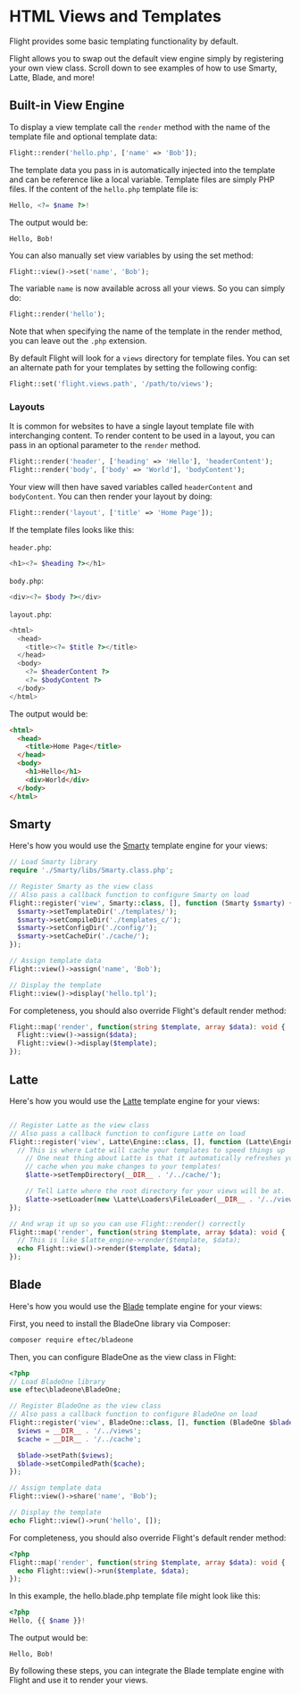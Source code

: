 # HTML Views and Templates

Flight provides some basic templating functionality by default. 

Flight allows you to swap out the default view engine simply by registering your
own view class. Scroll down to see examples of how to use Smarty, Latte, Blade, and more!

## Built-in View Engine

To display a view template call the `render` method with the name 
of the template file and optional template data:

```php
Flight::render('hello.php', ['name' => 'Bob']);
```

The template data you pass in is automatically injected into the template and can
be reference like a local variable. Template files are simply PHP files. If the
content of the `hello.php` template file is:

```php
Hello, <?= $name ?>!
```

The output would be:

```
Hello, Bob!
```

You can also manually set view variables by using the set method:

```php
Flight::view()->set('name', 'Bob');
```

The variable `name` is now available across all your views. So you can simply do:

```php
Flight::render('hello');
```

Note that when specifying the name of the template in the render method, you can
leave out the `.php` extension.

By default Flight will look for a `views` directory for template files. You can
set an alternate path for your templates by setting the following config:

```php
Flight::set('flight.views.path', '/path/to/views');
```

### Layouts

It is common for websites to have a single layout template file with interchanging
content. To render content to be used in a layout, you can pass in an optional
parameter to the `render` method.

```php
Flight::render('header', ['heading' => 'Hello'], 'headerContent');
Flight::render('body', ['body' => 'World'], 'bodyContent');
```

Your view will then have saved variables called `headerContent` and `bodyContent`.
You can then render your layout by doing:

```php
Flight::render('layout', ['title' => 'Home Page']);
```

If the template files looks like this:

`header.php`:

```php
<h1><?= $heading ?></h1>
```

`body.php`:

```php
<div><?= $body ?></div>
```

`layout.php`:

```php
<html>
  <head>
    <title><?= $title ?></title>
  </head>
  <body>
    <?= $headerContent ?>
    <?= $bodyContent ?>
  </body>
</html>
```

The output would be:
```html
<html>
  <head>
    <title>Home Page</title>
  </head>
  <body>
    <h1>Hello</h1>
    <div>World</div>
  </body>
</html>
```

## Smarty

Here's how you would use the [Smarty](http://www.smarty.net/)
template engine for your views:

```php
// Load Smarty library
require './Smarty/libs/Smarty.class.php';

// Register Smarty as the view class
// Also pass a callback function to configure Smarty on load
Flight::register('view', Smarty::class, [], function (Smarty $smarty) {
  $smarty->setTemplateDir('./templates/');
  $smarty->setCompileDir('./templates_c/');
  $smarty->setConfigDir('./config/');
  $smarty->setCacheDir('./cache/');
});

// Assign template data
Flight::view()->assign('name', 'Bob');

// Display the template
Flight::view()->display('hello.tpl');
```

For completeness, you should also override Flight's default render method:

```php
Flight::map('render', function(string $template, array $data): void {
  Flight::view()->assign($data);
  Flight::view()->display($template);
});
```

## Latte

Here's how you would use the [Latte](https://latte.nette.org/)
template engine for your views:

```php

// Register Latte as the view class
// Also pass a callback function to configure Latte on load
Flight::register('view', Latte\Engine::class, [], function (Latte\Engine $latte) {
  // This is where Latte will cache your templates to speed things up
	// One neat thing about Latte is that it automatically refreshes your
	// cache when you make changes to your templates!
	$latte->setTempDirectory(__DIR__ . '/../cache/');

	// Tell Latte where the root directory for your views will be at.
	$latte->setLoader(new \Latte\Loaders\FileLoader(__DIR__ . '/../views/'));
});

// And wrap it up so you can use Flight::render() correctly
Flight::map('render', function(string $template, array $data): void {
  // This is like $latte_engine->render($template, $data);
  echo Flight::view()->render($template, $data);
});
```

## Blade

Here's how you would use the [Blade](https://laravel.com/docs/8.x/blade) template engine for your views:

First, you need to install the BladeOne library via Composer:

```bash
composer require eftec/bladeone
```

Then, you can configure BladeOne as the view class in Flight:

```php
<?php
// Load BladeOne library
use eftec\bladeone\BladeOne;

// Register BladeOne as the view class
// Also pass a callback function to configure BladeOne on load
Flight::register('view', BladeOne::class, [], function (BladeOne $blade) {
  $views = __DIR__ . '/../views';
  $cache = __DIR__ . '/../cache';

  $blade->setPath($views);
  $blade->setCompiledPath($cache);
});

// Assign template data
Flight::view()->share('name', 'Bob');

// Display the template
echo Flight::view()->run('hello', []);
```

For completeness, you should also override Flight's default render method:

```php
<?php
Flight::map('render', function(string $template, array $data): void {
  echo Flight::view()->run($template, $data);
});
```

In this example, the hello.blade.php template file might look like this:

```php
<?php
Hello, {{ $name }}!
```

The output would be:

```
Hello, Bob!
```

By following these steps, you can integrate the Blade template engine with Flight and use it to render your views. 